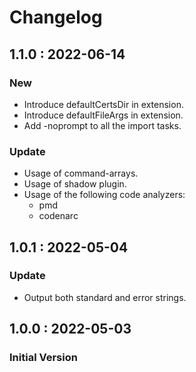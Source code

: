 # Changelog

## 1.1.0 : 2022-06-14

### New

* Introduce defaultCertsDir in extension.
* Introduce defaultFileArgs in extension. 
* Add -noprompt to all the import tasks.

### Update

* Usage of command-arrays.
* Usage of shadow plugin.
* Usage of the following code analyzers:
  * pmd
  * codenarc

## 1.0.1 : 2022-05-04

### Update

* Output both standard and error strings.

## 1.0.0 : 2022-05-03

### Initial Version

